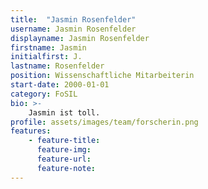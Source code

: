 ```yaml
---
title:  "Jasmin Rosenfelder"
username: Jasmin Rosenfelder
displayname: Jasmin Rosenfelder
firstname: Jasmin
initialfirst: J.
lastname: Rosenfelder
position: Wissenschaftliche Mitarbeiterin
start-date: 2000-01-01
category: FoSIL
bio: >- 
    Jasmin ist toll.   
profile: assets/images/team/forscherin.png
features:
    - feature-title: 
      feature-img: 
      feature-url: 
      feature-note: 
---
```


